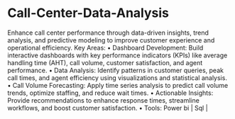 # Call-Center-Data-Analysis

Enhance call center performance through data-driven insights, trend analysis, and predictive modeling to improve customer experience and operational efficiency.
Key Areas:
•	Dashboard Development: Build interactive dashboards with key performance indicators (KPIs) like average handling time (AHT), call volume, customer satisfaction, and agent performance.
•	Data Analysis: Identify patterns in customer queries, peak call times, and agent efficiency using visualizations and statistical analysis.
•	Call Volume Forecasting: Apply time series analysis to predict call volume trends, optimize staffing, and reduce wait times.
•	Actionable Insights: Provide recommendations to enhance response times, streamline workflows, and boost customer satisfaction.
•	Tools: Power bi  | Sql |


